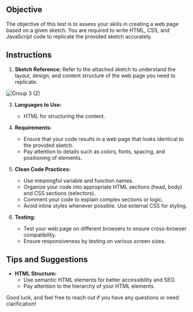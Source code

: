 
## Objective

The objective of this test is to assess your skills in creating a web page based on a given sketch. You are required to write HTML, CSS, and JavaScript code to replicate the provided sketch accurately.

## Instructions

1. **Sketch Reference:** Refer to the attached sketch  to understand the layout, design, and content structure of the web page you need to replicate.
   
![Group 3 (2)](https://github.com/0marwa0/HTML-CSS-daily-missions/assets/14044653/57d1d2fa-80b5-4593-b0ae-479a937a12b7)

3. **Languages to Use:**
   - HTML for structuring the content.

 

4. **Requirements:**
   - Ensure that your code results in a web page that looks identical to the provided sketch.
   - Pay attention to details such as colors, fonts, spacing, and positioning of elements.



5. **Clean Code Practices:**
   - Use meaningful variable and function names.
   - Organize your code into appropriate HTML sections (head, body) and CSS sections (selectors).
   - Comment your code to explain complex sections or logic.
   - Avoid inline styles whenever possible. Use external CSS for styling.

6. **Testing:**
   - Test your web page on different browsers to ensure cross-browser compatibility.
   - Ensure responsiveness by testing on various screen sizes.


## Tips and Suggestions

- **HTML Structure:**
  - Use semantic HTML elements for better accessibility and SEO.
  - Pay attention to the hierarchy of your HTML elements.


Good luck, and feel free to reach out if you have any questions or need clarification!
